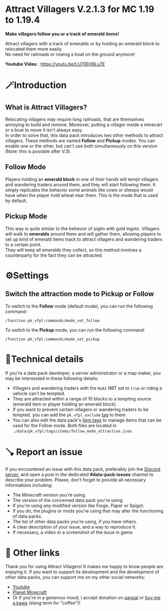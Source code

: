 # **Attract Villagers V.2.1.3 for MC 1.19 to 1.19.4**

**Make villagers follow you or a track of emerald items!**

Attract villagers with a track of emeralds or by holding an emerald block to relocated them more easily.  
No need for railroads or rowing a boat on the ground anymore!

**Youtube Video** : https://youtu.be/LU70EH8Lu7E 

# 🪄Introduction
## What is Attract Villagers?

Relocating villagers may require long railroads, that are themselves annoying to build and remove. Moreover, putting a villager inside a minecart or a boat to move it isn't always easy.  
In order to solve that, this data pack introduces two other methods to attract villagers.
These methods are named **Follow** and **Pickup** modes. You can enable one or the other, but can't use both simultaneously on this version (Note: this is possible after V.3).
  
## Follow Mode

Players holding an **emerald block** in one of their hands will tempt villagers and wandering traders around them, and they will start following them. It simply replicates the behavior some animals like cows or sheeps would have when the player hold wheat near them. This is the mode that is used by default. 
  
## Pickup Mode

This way is quite similar to the behavior of piglin with gold ingots. Villagers will walk to  **emeralds** around them and will gather them, allowing players to set up kind of emerald items track to attract villagers and wandering traders to a certain point.  
They will keep all emeralds they collect, so this method involves a counterparty for the fact they can be attracted.

# ⚙️Settings

## Switch the attraction mode to Pickup or Follow

To switch to the **Follow** mode (default mode), you can run the following command:
```
/function pk_vfpl:commands/mode_set_follow
```
To switch to the **Pickup** mode, you can run the following command:
```
/function pk_vfpl:commands/mode_set_pickup
```

# 🦾Technical details

If you're a data pack developer, a server administrator or a map maker, you may be interessted in  these following details:

- Villagers and wandering traders with the `NoAI` NBT set to `true` or riding a vehicle can't be tempted.
- They are attracted within a range of 10 blocks to a tempting source (emerald item or player holding an emerald block).
- If you want to prevent certain villagers or wandering traders to be tempted, you can add the `pk_vfpl_exclude` [tag](https://minecraft.wiki/w/Commands/tag) to them.
- You can also edit the data pack's [item tags](https://minecraft.wiki/w/Tag#JSON_format) to manage items that can be used for the Follow mode. Both files are located in `./data/pk_vfpl/tags/items/follow_mode_attractive.json`.

# 🪠 Report an issue

If you encountered an issue with this data pack, preferably join the [Discord server](https://discord.com/invite/w8s9XWgN6v), and open a post in the dedicated **#data-pack-issues** channel to describe your problem. Please, don't forget to provide all necessary informations including:
- The Minecraft version you're using.
- The version of the concerned data pack you're using.
- If you're using any modified version like Forge, Paper or Spigot.
- If you do, the plugins or mods you're using that may alter the functioning of data packs.
- The list of other data packs you're using, if you have others.
- A clear description of your issue, and a way to reproduce it.
- If necessary, a video or a screenshot of the issue in game.

# 📌 Other links

Thank you for using Attract Villagers! It makes me happy to know people are enjoying it.
If you want to support its development and the development of other data packs, you can support me on my other social networks: 

- [Youtube](https://www.youtube.com/@KawaMood/)
- [Planet Minecraft](https://www.planetminecraft.com/member/kawamood/)
- Or if you're in a generous mood, I accept donation on [paypal](https://paypal.me/KawaMood) or [buy me a kawa](https://www.buymeacoffee.com/kawamood) (slang term for "coffee")!
